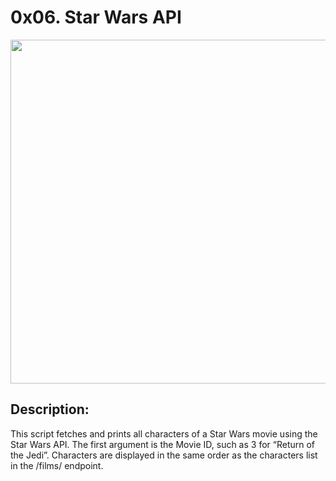 #  0x06. Star Wars API 

<p align="center"> <img src="https://i.ytimg.com/vi/tDNQBEc-au0/hqdefault.jpg" width="550" higth="550">

## Description:
This script fetches and prints all characters of a Star Wars movie using the Star Wars API. The first argument is the Movie ID, such as 3 for “Return of the Jedi”. Characters are displayed in the same order as the characters list in the /films/ endpoint.
